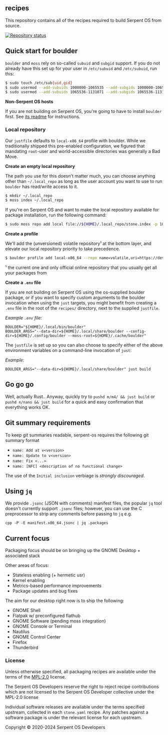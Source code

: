 ## recipes

This repository contains all of the recipes required to build Serpent OS
from source.

[![Repository status](https://repology.org/badge/repository-big/serpentos.svg)](https://repology.org/repository/serpentos)

## Quick start for boulder

`boulder` and `moss` rely on so-called `subuid` and `subgid` support.
If you do not already have this set up for your user in `/etc/subuid` and `/etc/subuid`, run this:

```bash
$ sudo touch /etc/sub{uid,gid}
$ sudo usermod --add-subuids 1000000-1065535 --add-subgids 1000000-1065535 root
$ sudo usermod --add-subuids 1065536-1131071 --add-subgids 1065536-1131071 "$USER"
```

**Non-Serpent OS hosts**

If you are not building on Serpent OS, you're going to have to install `boulder` first.
See [its readme][moss-boulder-readme] for instructions.

[moss-boulder-readme]: https://github.com/serpent-os/moss?tab=readme-ov-file#onboarding

### Local repository

Our `justfile` defaults to `local-x86_64` profile with boulder. While we traditionally shipped this pre-enabled configuration, we figured that mandating
`root`-user and world-accessible directories was generally a Bad Move.

**Create an empty local repository**

The path you use for this doesn't matter much, you can choose anything other than `~/.local_repo`
as long as the user account you want to use to run `boulder` has read/write access to it.

```bash
$ mkdir ~/.local_repo
$ moss index ~/.local_repo
```

If you're on Serpent OS and want to make the local repository available for package installation,
run the following command:

```bash
$ sudo moss repo add local file://${HOME}/.local_repo/stone.index -p 10
```

**Create a profile**

We'll add the (unversioned) volatile repository¹ at the bottom layer, and elevate
our local repository priority to take precedence.

```bash
$ boulder profile add local-x86_64 --repo name=volatile,uri=https://dev.serpentos.com/volatile/x86_64/stone.index,priority=0 --repo name=local,uri=file:///${HOME}/.local_repo/stone.index,priority=10
```

¹ the current one and only official online repository that you usually get all your packages from

**Create a `.env` file**

If you are not building on Serpent OS using the os-supplied boulder package, or if you want to specify custom arguments to the boulder invocation when using the `just` targets,
you might benefit from creating a `.env` file in the root of the `recipes/` directory, next to the supplied `justfile`.

_Example `.env` file:_

    BOULDER="${HOME}/.local/bin/boulder"
    BOULDER_ARGS="--data-dir=${HOME}/.local/share/boulder --config-dir=${HOME}/.config/boulder --moss-root=${HOME}/.cache/boulder"

The `justfile` is set up so you can also choose to specify either of the above environment variables on a command-line invocation of `just`:

_Example:_

    BOULDER_ARGS="--data-dir=${HOME}/.local/share/boulder" just build

## Go go go

Well, actually Rust.. Anyway, quickly try to `pushd m/m4/ && just build` or `pushd n/nano && just build` for a quick and easy confirmation that everything works OK.

## Git summary requirements

To keep git summaries readable, serpent-os requires the following git summary format

- `name: Add at v<version>`
- `name: Update to v<version>`
- `name: Fix <...>`
- `name: [NFC] <description of no functional change>`

The use of the `Initial inclusion` verbiage is _strongly discouraged_.

## Using `jq`

We provide `.jsonc` (JSON with comments) manifest files, the popular `jq` tool doesn't currently support `.jsonc` files; however, you can use the C preprocessor to strip any comments before passing to `jq` e.g.

`cpp -P -E manifest.x86_64.jsonc | jq .packages`

## Current focus

Packaging focus should be on bringing up the GNOME Desktop + associated stack

Other areas of focus:

 - Stateless enabling (+ hermetic usr)
 - Kernel enabling
 - Metrics-based performance improvements
 - Package updates and bug fixes

The aim for our desktop right now is to ship the following:

 - GNOME Shell
 - Flatpak w/ preconfigured flathub
 - GNOME Software (pending moss integration)
 - GNOME Console or Terminal
 - Nautilus
 - GNOME Control Center
 - Firefox
 - Thunderbird

### License

Unless otherwise specified, all packaging recipes are available under
the terms of the [MPL-2.0](https://spdx.org/licenses/MPL-2.0.html) license.

The Serpent OS Developers reserve the right to reject recipe contributions
which are not licensed to the Serpent OS Developer collective under the MPL-2.0 license

Individual software releases are available under the terms specified
upstream, collected in each `stone.yaml` recipe. Any patches against
a software package is under the relevant license for each upstream.

Copyright © 2020-2024 Serpent OS Developers
